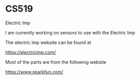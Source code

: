 CS519
=====

Electric Imp


I am currently working on sensors to use with the Electric Imp

The electric imp website can be found at 

https://electricimp.com/

Most of the parts are from the following website

https://www.sparkfun.com/ 

